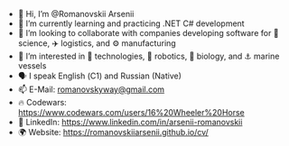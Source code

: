 - 👋 Hi, I’m @Romanovskii Arsenii
- 🌱 I’m currently learning and practicing .NET C# development
- 💞️ I’m looking to collaborate with companies developing software for 🔬 science, ✈️ logistics, and ⚙️ manufacturing
- 🤔 I’m interested in 📡 technologies, 🤖 robotics, 🧬 biology, and ⚓ marine vessels 
- 🗣️ I speak English (С1) and Russian (Native)
- 📫 E-Mail:     romanovskyway@gmail.com
- 🔥 Codewars:   https://www.codewars.com/users/16%20Wheeler%20Horse
- 🪪 LinkedIn:   https://www.linkedin.com/in/arsenii-romanovskii
- 🌍 Website:    https://romanovskiiarsenii.github.io/cv/
